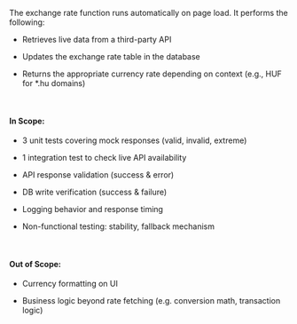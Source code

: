 The exchange rate function runs automatically on page load. It performs the following:

- Retrieves live data from a third-party API

- Updates the exchange rate table in the database

- Returns the appropriate currency rate depending on context (e.g., HUF for *.hu domains)

<br/>

#### In Scope:

- 3 unit tests covering mock responses (valid, invalid, extreme)

- 1 integration test to check live API availability

- API response validation (success & error)

- DB write verification (success & failure)

- Logging behavior and response timing

- Non-functional testing: stability, fallback mechanism

<br/>

#### Out of Scope:

- Currency formatting on UI

- Business logic beyond rate fetching (e.g. conversion math, transaction logic)
